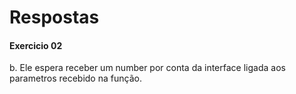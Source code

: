 # Respostas

#### Exercicio 02

b. Ele espera receber um number por conta da interface ligada aos parametros recebido na função.
